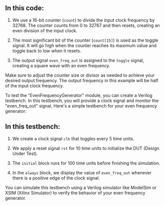 ## In this code:

1. We use a 16-bit counter (`count`) to divide the input clock frequency by 32768. The counter counts from 0 to 32767 and then resets, creating an even division of the input clock.

2. The most significant bit of the counter (`count[15]`) is used as the toggle signal. It will go high when the counter reaches its maximum value and toggle back to low when it resets.

3. The output signal `even_freq_out` is assigned to the `toggle` signal, creating a square wave with an even frequency.

Make sure to adjust the counter size or divisor as needed to achieve your desired output frequency. The output frequency in this example will be half of the input clock frequency.

To test the "EvenFrequencyGenerator" module, you can create a Verilog testbench. In this testbench, you will provide a clock signal and monitor the "even_freq_out" signal. Here's a simple testbench for your even frequency generator:


## In this testbench:

1. We create a clock signal `clk` that toggles every 5 time units.

2. We apply a reset signal `rst` for 10 time units to initialize the DUT (Design Under Test).

3. The `initial` block runs for 100 time units before finishing the simulation.

4. In the `always` block, we display the value of `even_freq_out` whenever there is a positive edge of the clock signal.

You can simulate this testbench using a Verilog simulator like ModelSim or XSIM (Xilinx Simulator) to verify the behavior of your even frequency generator.
